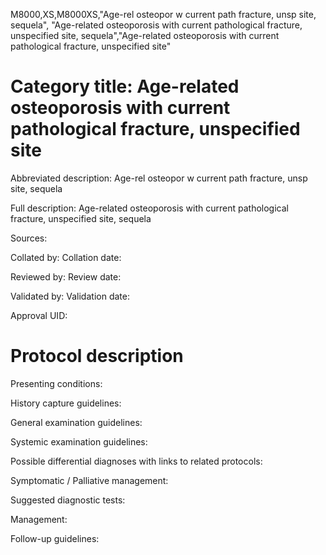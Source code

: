 M8000,XS,M8000XS,"Age-rel osteopor w current path fracture, unsp site, sequela", "Age-related osteoporosis with current pathological fracture, unspecified site, sequela","Age-related osteoporosis with current pathological fracture, unspecified site"
# Category title: Age-related osteoporosis with current pathological fracture, unspecified site

Abbreviated description: Age-rel osteopor w current path fracture, unsp site, sequela

Full description: Age-related osteoporosis with current pathological fracture, unspecified site, sequela

Sources:

Collated by:
Collation date:

Reviewed by:
Review date:

Validated by:
Validation date:

Approval UID:

# Protocol description

Presenting conditions:

History capture guidelines:

General examination guidelines:

Systemic examination guidelines:

Possible differential diagnoses with links to related protocols:

Symptomatic / Palliative management:

Suggested diagnostic tests:

Management:

Follow-up guidelines:
